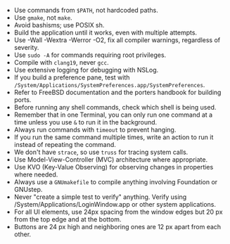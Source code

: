 - Use commands from `$PATH`, not hardcoded paths.
- Use `gmake`, not `make`.
- Avoid bashisms; use POSIX sh.
- Build the application until it works, even with multiple attempts.
- Use -Wall -Wextra -Werror -O2, fix all compiler warnings, regardless of severity.
- Use `sudo -A` for commands requiring root privileges.
- Compile with `clang19`, never `gcc`.
- Use extensive logging for debugging with NSLog.
- If you build a preference pane, test with `/System/Applications/SystemPreferences.app/SystemPreferences`.
- Refer to FreeBSD documentation and the porters handbook for building ports.
- Before running any shell commands, check which shell is being used.
- Remember that in one Terminal, you can only run one command at a time unless you use `&` to run it in the background.
- Always run commands with `timeout` to prevent hanging.
- If you run the same command multiple times, write an action to run it instead of repeating the command.
- We don't have `strace`, so use `truss` for tracing system calls.
- Use Model-View-Controller (MVC) architecture where appropriate.
- Use KVO (Key-Value Observing) for observing changes in properties where needed.
- Always use a `GNUmakefile` to compile anything involving Foundation or GNUstep.
- Never "create a simple test to verify" anything. Verify using /System/Applications/LoginWindow.app or other system applications.
- For all UI elements, use 24px spacing from the window edges but 20 px from the top edge and at the bottom.
- Buttons are 24 px high and neighboring ones are 12 px apart from each other.
